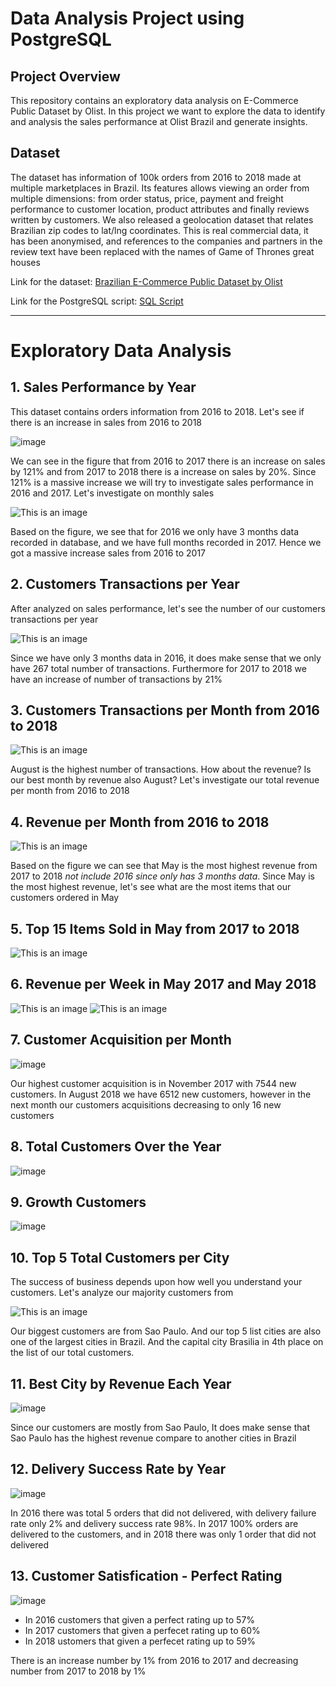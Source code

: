 # Data Analysis Project using PostgreSQL

## Project Overview
This repository contains an exploratory data analysis on E-Commerce Public Dataset by Olist. In this project we want to explore the data to identify and analysis the sales performance at Olist Brazil and generate insights.

## Dataset
The dataset has information of 100k orders from 2016 to 2018 made at multiple marketplaces in Brazil. Its features allows viewing an order from multiple dimensions: from order status, price, payment and freight performance to customer location, product attributes and finally reviews written by customers. We also released a geolocation dataset that relates Brazilian zip codes to lat/lng coordinates. This is real commercial data, it has been anonymised, and references to the companies and partners in the review text have been replaced with the names of Game of Thrones great houses

Link for the dataset: [Brazilian E-Commerce Public Dataset by Olist](https://www.kaggle.com/datasets/olistbr/brazilian-ecommerce)

Link for the PostgreSQL script: [SQL Script](https://github.com/firdanrastama/Data-Analysis-Project--SQL/blob/main/sql_script)

-----------------------------------------------------------------------------------------------------------------------------------------------------------------------
# Exploratory Data Analysis
## 1. Sales Performance by Year
This dataset contains orders information from 2016 to 2018. Let's see if there is an increase in sales from 2016 to 2018

![image](https://user-images.githubusercontent.com/80149518/174345661-a27f14ab-14c3-4238-ad74-9aab0d8c3eb4.png)


We can see in the figure that from 2016 to 2017 there is an increase on sales by 121% and from 2017 to 2018 there is a increase on sales by 20%. Since 121% is a massive increase we will try to investigate sales performance in 2016 and 2017. Let's investigate on monthly sales

![This is an image](https://github.com/firdanrastama/Data-Analysis-Project--SQL/blob/main/images/monthly_sales_2016_2017.png)

Based on the figure, we see that for 2016 we only have 3 months data recorded in database, and we have full months recorded in 2017. Hence we got a massive increase sales from 2016 to 2017

## 2. Customers Transactions per Year
After analyzed on sales performance, let's see the number of our customers transactions per year

![This is an image](https://github.com/firdanrastama/Data-Analysis-Project--SQL/blob/main/images/transactions_per_year.png)

Since we have only 3 months data in 2016, it does make sense that we only have 267 total number of transactions. Furthermore for 2017 to 2018 we have an increase of number of transactions by 21%

## 3. Customers Transactions per Month from 2016 to 2018

![This is an image](https://github.com/firdanrastama/Data-Analysis-Project--SQL/blob/main/images/transactions_per_month.png)

August is the highest number of transactions. How about the revenue? Is our best month by revenue also August? Let's investigate our total revenue per month from 2016 to 2018

## 4. Revenue per Month from 2016 to 2018

![This is an image](https://github.com/firdanrastama/Data-Analysis-Project--SQL/blob/main/images/revenue.png)

Based on the figure we can see that May is the most highest revenue from 2017 to 2018 *not include 2016 since only has 3 months data*. Since May is the most highest revenue, let's see what are the most items that our customers ordered in May

## 5. Top 15 Items Sold in May from 2017 to 2018

![This is an image](https://github.com/firdanrastama/Data-Analysis-Project--SQL/blob/main/images/may_items_orders.png)

## 6. Revenue per Week in May 2017 and May 2018

![This is an image](https://github.com/firdanrastama/Data-Analysis-Project--SQL/blob/main/images/revenue_per_week_may_2017.png)    ![This is an image](https://github.com/firdanrastama/Data-Analysis-Project--SQL/blob/main/images/revenue_per_week_may_2018.png) 

## 7. Customer Acquisition per Month

![image](https://github.com/firdanrastama/Data-Analysis-Project--SQL/blob/main/images/customer_acquisition.png)

Our highest customer acquisition is in November 2017 with 7544 new customers. In August 2018 we have 6512 new customers, however in the next month our customers acquisitions decreasing to only 16 new customers

## 8. Total Customers Over the Year
![image](https://user-images.githubusercontent.com/80149518/174141649-232be810-d15b-4f1e-bfa9-0aab86ad5701.png)

## 9. Growth Customers
![image](https://github.com/firdanrastama/Data-Analysis-Project--SQL/blob/main/images/growth_customers.png?raw=true)


## 10. Top 5 Total Customers per City
The success of business depends upon how well you understand your customers. Let's analyze our majority customers from

![This is an image](https://github.com/firdanrastama/Data-Analysis-Project--SQL/blob/main/images/city_customers.png)

Our biggest customers are from Sao Paulo. And our top 5 list cities are also one of the largest cities in Brazil. And the capital city Brasilia in 4th place on the list of our total customers.

## 11. Best City by Revenue Each Year
![image](https://user-images.githubusercontent.com/80149518/174266285-2918b81d-4919-40c8-abd2-f5c263ce3e2a.png)

Since our customers are mostly from Sao Paulo, It does make sense that Sao Paulo has the highest revenue compare to another cities in Brazil

## 12. Delivery Success Rate by Year
![image](https://user-images.githubusercontent.com/80149518/174269596-de1dc0bf-d09c-4087-ab2c-105dd9cbfc54.png)

In 2016 there was total 5 orders that did not delivered, with delivery failure rate only 2% and delivery success rate 98%. In 2017 100% orders are delivered to the customers, and in 2018 there was only 1 order that did not delivered

## 13. Customer Satisfication - Perfect Rating
![image](https://user-images.githubusercontent.com/80149518/174270879-77985079-b282-4fa4-92f0-245add143d1b.png)

- In 2016 customers that given a perfect rating up to 57%
- In 2017 customers that given a perfecet rating up to 60%
- In 2018 ustomers that given a perfecet rating up to 59%

There is an increase number by 1% from 2016 to 2017 and decreasing number from 2017 to 2018 by 1%
